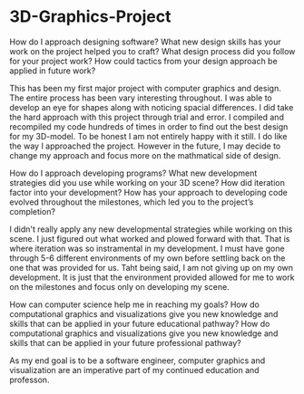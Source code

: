 # 3D-Graphics-Project
How do I approach designing software?
What new design skills has your work on the project helped you to craft?
What design process did you follow for your project work?
How could tactics from your design approach be applied in future work?

  This has been my first major project with computer graphics and design. The entire process has been vary interesting throughout. I was able to develop an eye for shapes along with noticing spacial differences. I did take the hard approach with this project through trial and error. I compiled and recompiled my code hundreds of times in order to find out the best design for my 3D-model. To be honest I am not entirely happy with it still. I do like the way I approached the project. However in the future, I may decide to change my approach and focus more on the mathmatical side of design.

How do I approach developing programs?
What new development strategies did you use while working on your 3D scene?
How did iteration factor into your development?
How has your approach to developing code evolved throughout the milestones, which led you to the project’s completion?

  I didn't really apply any new developmental strategies while working on this scene. I just figured out what worked and plowed forward with that. That is where iteration was so instramental in my development. I must have gone through 5-6 different environments of my own before settling back on the one that was provided for us. Taht being said, I am not giving up on my own development. It is just that the environment provided allowed for me to work on the milestones and focus only on developing my scene. 
  
How can computer science help me in reaching my goals?
How do computational graphics and visualizations give you new knowledge and skills that can be applied in your future educational pathway?
How do computational graphics and visualizations give you new knowledge and skills that can be applied in your future professional pathway?

As my end goal is to be a software engineer, computer graphics and visualization are an imperative part of my continued education and professon. 
